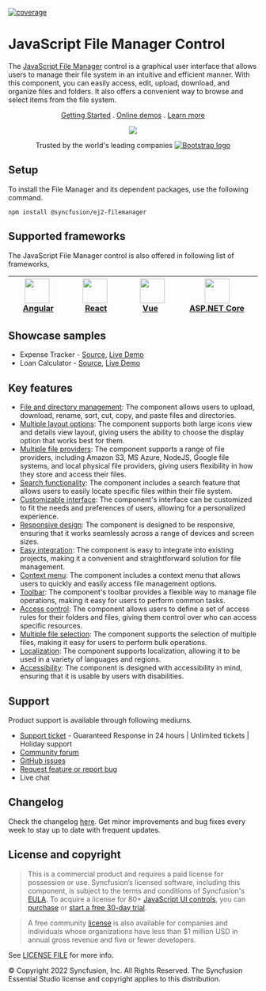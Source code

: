 [![coverage](http://ej2.syncfusion.com/badges/ej2-filemanager/coverage.svg)](http://ej2.syncfusion.com/badges/ej2-filemanager)

# JavaScript File Manager Control

The [JavaScript File Manager](https://www.syncfusion.com/javascript-ui-controls/js-file-manager?utm_source=npm&utm_medium=listing&utm_campaign=javascript-filemanager-npm) control is a graphical user interface that allows users to manage their file system in an intuitive and efficient manner. With this component, you can easily access, edit, upload, download, and organize files and folders. It also offers a convenient way to browse and select items from the file system.

<p align="center">
  <a href="https://ej2.syncfusion.com/documentation/file-manager/getting-started/?utm_source=npm&utm_medium=listing&utm_campaign=javascript-filemanager-npm">Getting Started</a> .
  <a href="https://ej2.syncfusion.com/demos/?utm_source=npm&utm_medium=listing&utm_campaign=javascript-filemanager-npm#/material/file-manager/overview.html">Online demos</a> .
  <a href="https://www.syncfusion.com/javascript-ui-controls/js-file-manager?utm_source=npm&utm_medium=listing&utm_campaign=javascript-filemanager-npm">Learn more</a>
</p>

<p align="center">
<img src="https://raw.githubusercontent.com/SyncfusionExamples/nuget-img/master/javascript/javascript-filemanager.png">
</p>

<p align="center">
Trusted by the world's leading companies
  <a href="https://www.syncfusion.com">
    <img src="https://raw.githubusercontent.com/SyncfusionExamples/nuget-img/master/syncfusion/syncfusion-trusted-companies.webp" alt="Bootstrap logo">
  </a>
</p>

## Setup

To install the File Manager and its dependent packages, use the following command.

```
npm install @syncfusion/ej2-filemanager
```

## Supported frameworks

The JavaScript File Manager control is also offered in following list of frameworks,

| [<img src="https://ej2.syncfusion.com/github/images/angular-new.svg" height="50" />](https://www.syncfusion.com/angular-ui-components?utm_medium=listing&utm_source=github)<br/>&nbsp;&nbsp;&nbsp;&nbsp;&nbsp;[Angular](https://www.syncfusion.com/angular-ui-components?utm_medium=listing&utm_source=github)&nbsp;&nbsp;&nbsp;&nbsp; | [<img src="https://ej2.syncfusion.com/github/images/react.svg"  height="50" />](https://www.syncfusion.com/react-ui-components?utm_medium=listing&utm_source=github)<br/>&nbsp;&nbsp;&nbsp;&nbsp;&nbsp;&nbsp;&nbsp;[React](https://www.syncfusion.com/react-ui-components?utm_medium=listing&utm_source=github)&nbsp;&nbsp;&nbsp;&nbsp;&nbsp;&nbsp; | [<img src="https://ej2.syncfusion.com/github/images/vue.svg" height="50" />](https://www.syncfusion.com/vue-ui-components?utm_medium=listing&utm_source=github)<br/>&nbsp;&nbsp;&nbsp;&nbsp;&nbsp;&nbsp;&nbsp;[Vue](https://www.syncfusion.com/vue-ui-components?utm_medium=listing&utm_source=github)&nbsp;&nbsp;&nbsp;&nbsp;&nbsp;&nbsp;&nbsp;&nbsp;&nbsp; | [<img src="https://ej2.syncfusion.com/github/images/netcore.svg" height="50" />](https://www.syncfusion.com/aspnet-core-ui-controls?utm_medium=listing&utm_source=github)<br/>&nbsp;&nbsp;[ASP.NET&nbsp;Core](https://www.syncfusion.com/aspnet-core-ui-controls?utm_medium=listing&utm_source=github)&nbsp;&nbsp; | [<img src="https://ej2.syncfusion.com/github/images/netmvc.svg" height="50" />](https://www.syncfusion.com/aspnet-mvc-ui-controls?utm_medium=listing&utm_source=github)<br/>&nbsp;&nbsp;[ASP.NET&nbsp;MVC](https://www.syncfusion.com/aspnet-mvc-ui-controls?utm_medium=listing&utm_source=github)&nbsp;&nbsp; | 
| :-----: | :-----: | :-----: | :-----: | :-----: |

## Showcase samples

* Expense Tracker - [Source](https://github.com/syncfusion/ej2-sample-ts-expensetracker?utm_source=npm&utm_medium=listing&utm_campaign=javascript-filemanager-npm), [Live Demo](https://ej2.syncfusion.com/showcase/typescript/expensetracker/?utm_source=npm&utm_medium=listing&utm_campaign=javascript-filemanager-npm#/dashboard)
* Loan Calculator - [Source](https://github.com/syncfusion/ej2-sample-ts-loancalculator), [Live Demo](https://ej2.syncfusion.com/showcase/typescript/loancalculator/?utm_source=npm&utm_medium=listing&utm_campaign=javascript-filemanager-npm)

## Key features
 
* [File and directory management](https://ej2.syncfusion.com/demos/?utm_source=npm&utm_medium=listing&utm_campaign=javascript-file-manager-npm#/bootstrap5/file-manager/directory-upload.html): The component allows users to upload, download, rename, sort, cut, copy, and paste files and directories.
* [Multiple layout options](https://ej2.syncfusion.com/documentation/file-manager/user-interface/?utm_source=npm&utm_medium=listing&utm_campaign=javascript-file-manager-npm#view): The component supports both large icons view and details view layout, giving users the ability to choose the display option that works best for them.
* [Multiple file providers](https://ej2.syncfusion.com/demos/?utm_source=npm&utm_medium=listing&utm_campaign=javascript-file-manager-npm#/bootstrap5/file-manager/azure-service.html): The component supports a range of file providers, including Amazon S3, MS Azure, NodeJS, Google file systems, and local physical file providers, giving users flexibility in how they store and access their files.
* [Search functionality](https://ej2.syncfusion.com/documentation/file-manager/file-operations/?utm_source=npm&utm_medium=listing&utm_campaign=javascript-file-manager-npm#search): The component includes a search feature that allows users to easily locate specific files within their file system.
* [Customizable interface](https://ej2.syncfusion.com/demos/?utm_source=npm&utm_medium=listing&utm_campaign=javascript-file-manager-npm#/bootstrap5/file-manager/custom-thumbnail.html): The component's interface can be customized to fit the needs and preferences of users, allowing for a personalized experience.
* [Responsive design](https://ej2.syncfusion.com/demos/?utm_source=npm&utm_medium=listing&utm_campaign=javascript-file-manager-npm#/bootstrap5/file-manager/overview.html): The component is designed to be responsive, ensuring that it works seamlessly across a range of devices and screen sizes.
* [Easy integration](https://ej2.syncfusion.com/documentation/file-manager/getting-started/?utm_source=npm&utm_medium=listing&utm_campaign=javascript-file-manager-npm): The component is easy to integrate into existing projects, making it a convenient and straightforward solution for file management.
* [Context menu](https://ej2.syncfusion.com/documentation/file-manager/user-interface/?utm_source=npm&utm_medium=listing&utm_campaign=javascript-file-manager-npm#context-menu): The component includes a context menu that allows users to quickly and easily access file management options.
* [Toolbar](https://ej2.syncfusion.com/documentation/file-manager/user-interface/?utm_source=npm&utm_medium=listing&utm_campaign=javascript-file-manager-npm#toolbar): The component's toolbar provides a flexible way to manage file operations, making it easy for users to perform common tasks.
* [Access control](https://ej2.syncfusion.com/documentation/file-manager/access-control/?utm_source=npm&utm_medium=listing&utm_campaign=javascript-file-manager-npm): The component allows users to define a set of access rules for their folders and files, giving them control over who can access specific resources.
* [Multiple file selection](https://ej2.syncfusion.com/documentation/file-manager/multiple-selection/?utm_source=npm&utm_medium=listing&utm_campaign=javascript-file-manager-npm): The component supports the selection of multiple files, making it easy for users to perform bulk operations.
* [Localization](https://ej2.syncfusion.com/documentation/file-manager/localization/?utm_source=npm&utm_medium=listing&utm_campaign=javascript-file-manager-npm): The component supports localization, allowing it to be used in a variety of languages and regions.
* [Accessibility](https://ej2.syncfusion.com/documentation/file-manager/accessibility/?utm_source=npm&utm_medium=listing&utm_campaign=javascript-file-manager-npm): The component is designed with accessibility in mind, ensuring that it is usable by users with disabilities.

## Support

Product support is available through following mediums.

* [Support ticket](https://support.syncfusion.com/support/tickets/create) - Guaranteed Response in 24 hours | Unlimited tickets | Holiday support
* [Community forum](https://www.syncfusion.com/forums/essential-js2?utm_source=npm&utm_medium=listing&utm_campaign=javascript-filemanager-npm)
* [GitHub issues](https://github.com/syncfusion/ej2-javascript-ui-controls/issues/new)
* [Request feature or report bug](https://www.syncfusion.com/feedback/javascript?utm_source=npm&utm_medium=listing&utm_campaign=javascript-filemanager-npm)
* Live chat

## Changelog

Check the changelog [here]( https://github.com/syncfusion/ej2-javascript-ui-controls/blob/master/controls/filemanager/CHANGELOG.md?utm_source=npm&utm_campaign=filemanager). Get minor improvements and bug fixes every week to stay up to date with frequent updates.

## License and copyright

> This is a commercial product and requires a paid license for possession or use. Syncfusion’s licensed software, including this component, is subject to the terms and conditions of Syncfusion's [EULA](https://www.syncfusion.com/eula/es/). To acquire a license for 80+ [JavaScript UI controls](https://www.syncfusion.com/javascript-ui-controls), you can [purchase](https://www.syncfusion.com/sales/products) or [start a free 30-day trial](https://www.syncfusion.com/account/manage-trials/start-trials).

> A free community [license](https://www.syncfusion.com/products/communitylicense) is also available for companies and individuals whose organizations have less than $1 million USD in annual gross revenue and five or fewer developers.

See [LICENSE FILE](https://github.com/syncfusion/ej2-javascript-ui-controls/blob/master/license?utm_source=npm&utm_campaign=filemanager) for more info.

&copy; Copyright 2022 Syncfusion, Inc. All Rights Reserved. The Syncfusion Essential Studio license and copyright applies to this distribution.